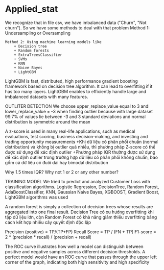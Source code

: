 # Applied_stat
We recognize that in file csv, we have imbalanced data ("Churn", "Not churn"). So we have some methods to deal with that problem
	Method 1: Undersampling or Oversampling

	Method 2: Using machine learning models like
		+ Decision tree
		+ Random forests
		+ ExtraTreesClassifier
		+ SVMs
		+ KNN
		+ Naive Bayes
		+ LightGBM


LightGBM is fast, distributed, high performance gradient boosting framework based on decision tree algorithm. It can lead to overfitting if it has too many layers. LightGBM enables to efficiently handle large and imbalanced datasets with many features.

OUTLITER DETECTION
We choose upper_replace_value equal to 3 and lower_replace_value = -3 when finding outlier because with large dataset 99.7% of values lie between -3 and 3 standard deviations and normal distribution is symmetric around the mean

A z-score is used in many real-life applications, such as medical evaluations, test scoring, business decision-making, and investing and trading opportunity measurements
	+Khi dữ liệu có phân phối chuẩn (normal distribution) và không bị outlier quá nhiều, thì phương pháp Z-score có thể được sử dụng để xác định outlier
	+Phương pháp IQR thường được sử dụng để xác định outlier trong trường hợp dữ liệu có phân phối không chuẩn, bao gồm cả dữ liệu có đuôi dài hay bimodal distribution

Why 1.5 times IQR? Why not 1 or 2 or any other number?

TRAINING MODEL
We tried to predict and analyzed Customer Loss with classification algorithms. Logistic Regression, DecisionTree, Random Forest, AdaBoostClassifier, KNN, Gaussian Naive Bayes, XGBOOST, Gradient Boost, LightGBM algorithms was used

A random forest is simply a collection of decision trees whose results are aggregated into one final result.
Decision Tree có xu hướng overfitting khi tập dữ liệu lớn, còn Random Forest có khả năng giảm thiểu overfitting bằng cách kết hợp nhiều cây quyết định độc lập

Precision (positive) = TP/(TP+FP)
Recall Score = TP / (FN + TP)
F1-score = 2 * (precision * recall) / (precision + recall)

The ROC curve illustrates how well a model can distinguish between positive and negative samples across different decision thresholds. A perfect model would have an ROC curve that passes through the upper left corner of the graph, indicating both high sensitivity and high specificity
